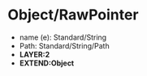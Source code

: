 # Object/RawPointer
- name (e): Standard/String
- Path: Standard/String/Path
- **LAYER:2**
- **EXTEND:Object**
